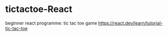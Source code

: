 # tictactoe-React
beginner react programme: tic tac toe game https://react.dev/learn/tutorial-tic-tac-toe
